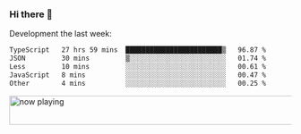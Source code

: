 ### Hi there 👋

Development the last week:
<!--START_SECTION:waka-->

```txt
TypeScript   27 hrs 59 mins  ████████████████████████▒   96.87 %
JSON         30 mins         ▒░░░░░░░░░░░░░░░░░░░░░░░░   01.74 %
Less         10 mins         ░░░░░░░░░░░░░░░░░░░░░░░░░   00.61 %
JavaScript   8 mins          ░░░░░░░░░░░░░░░░░░░░░░░░░   00.47 %
Other        4 mins          ░░░░░░░░░░░░░░░░░░░░░░░░░   00.25 %
```

<!--END_SECTION:waka-->

<!--
**JASONPANGGO/jasonpanggo** is a ✨ _special_ ✨ repository because its `README.md` (this file) appears on your GitHub profile.

Here are some ideas to get you started:

- 🔭 I’m currently working on ...
- 🌱 I’m currently learning ...
- 👯 I’m looking to collaborate on ...
- 🤔 I’m looking for help with ...
- 💬 Ask me about ...
- 📫 How to reach me: ...
- 😄 Pronouns: ...
- ⚡ Fun fact: ...
-->

<a href="https://volt.fm/user/q8yd9e79csfr57rt" target="_blank"><img src="https://spotify-badge-egoist.vercel.app/api/now-playing" width="540" height="52" alt="now playing"></a>
